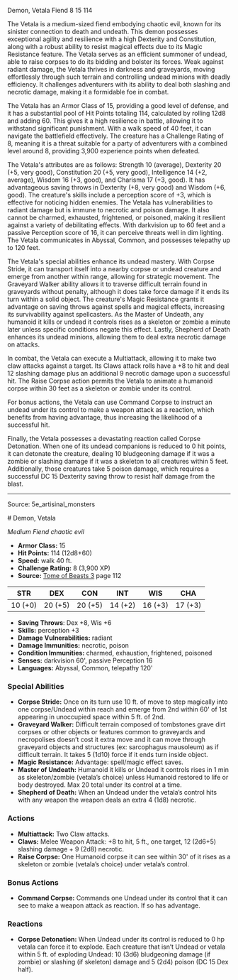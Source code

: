 <MonsterName/>Demon, Vetala</MonsterName>
<CreatureType/>Fiend</CreatureType>
<CR/>8</CR>
<AC/>15</AC>
<HP/>114</HP>
<summary>The Vetala is a medium-sized fiend embodying chaotic evil, known for its sinister connection to death and undeath. This demon possesses exceptional agility and resilience with a high Dexterity and Constitution, along with a robust ability to resist magical effects due to its Magic Resistance feature. The Vetala serves as an efficient summoner of undead, able to raise corpses to do its bidding and bolster its forces. Weak against radiant damage, the Vetala thrives in darkness and graveyards, moving effortlessly through such terrain and controlling undead minions with deadly efficiency. It challenges adventurers with its ability to deal both slashing and necrotic damage, making it a formidable foe in combat.</summary>

<detail>

The Vetala has an Armor Class of 15, providing a good level of defense, and it has a substantial pool of Hit Points totaling 114, calculated by rolling 12d8 and adding 60. This gives it a high resilience in battle, allowing it to withstand significant punishment. With a walk speed of 40 feet, it can navigate the battlefield effectively. The creature has a Challenge Rating of 8, meaning it is a threat suitable for a party of adventurers with a combined level around 8, providing 3,900 experience points when defeated.

The Vetala's attributes are as follows: Strength 10 (average), Dexterity 20 (+5, very good), Constitution 20 (+5, very good), Intelligence 14 (+2, average), Wisdom 16 (+3, good), and Charisma 17 (+3, good). It has advantageous saving throws in Dexterity (+8, very good) and Wisdom (+6, good). The creature's skills include a perception score of +3, which is effective for noticing hidden enemies. The Vetala has vulnerabilities to radiant damage but is immune to necrotic and poison damage. It also cannot be charmed, exhausted, frightened, or poisoned, making it resilient against a variety of debilitating effects. With darkvision up to 60 feet and a passive Perception score of 16, it can perceive threats well in dim lighting. The Vetala communicates in Abyssal, Common, and possesses telepathy up to 120 feet.

The Vetala's special abilities enhance its undead mastery. With Corpse Stride, it can transport itself into a nearby corpse or undead creature and emerge from another within range, allowing for strategic movement. The Graveyard Walker ability allows it to traverse difficult terrain found in graveyards without penalty, although it does take force damage if it ends its turn within a solid object. The creature's Magic Resistance grants it advantage on saving throws against spells and magical effects, increasing its survivability against spellcasters. As the Master of Undeath, any humanoid it kills or undead it controls rises as a skeleton or zombie a minute later unless specific conditions negate this effect. Lastly, Shepherd of Death enhances its undead minions, allowing them to deal extra necrotic damage on attacks.

In combat, the Vetala can execute a Multiattack, allowing it to make two claw attacks against a target. Its Claws attack rolls have a +8 to hit and deal 12 slashing damage plus an additional 9 necrotic damage upon a successful hit. The Raise Corpse action permits the Vetala to animate a humanoid corpse within 30 feet as a skeleton or zombie under its control.

For bonus actions, the Vetala can use Command Corpse to instruct an undead under its control to make a weapon attack as a reaction, which benefits from having advantage, thus increasing the likelihood of a successful hit. 

Finally, the Vetala possesses a devastating reaction called Corpse Detonation. When one of its undead companions is reduced to 0 hit points, it can detonate the creature, dealing 10 bludgeoning damage if it was a zombie or slashing damage if it was a skeleton to all creatures within 5 feet. Additionally, those creatures take 5 poison damage, which requires a successful DC 15 Dexterity saving throw to resist half damage from the blast.</detail>



---

Source: 5e_artisinal_monsters

<statblock>
# Demon, Vetala

*Medium* *Fiend* *chaotic evil*

- **Armor Class:** 15
- **Hit Points:** 114 (12d8+60)
- **Speed:** walk 40 ft.
- **Challenge Rating:** 8 (3,900 XP)
- **Source:** [Tome of Beasts 3](https://koboldpress.com/kpstore/product/tome-of-beasts-3-for-5th-edition/) page 112

| STR | DEX | CON | INT | WIS | CHA |
| --- | --- | --- | --- | --- | --- |
| 10 (+0) | 20 (+5) | 20 (+5) | 14 (+2) | 16 (+3) | 17 (+3) |

- **Saving Throws**: Dex +8, Wis +6
- **Skills:** perception +3
- **Damage Vulnerabilities:** radiant
- **Damage Immunities:** necrotic, poison
- **Condition Immunities:** charmed, exhaustion, frightened, poisoned
- **Senses:** darkvision 60', passive Perception 16
- **Languages:** Abyssal, Common, telepathy 120'

### Special Abilities

- **Corpse Stride:** Once on its turn use 10 ft. of move to step magically into one corpse/Undead within reach and emerge from 2nd within 60' of 1st appearing in unoccupied space within 5 ft. of 2nd.
- **Graveyard Walker:** Difficult terrain composed of tombstones grave dirt corpses or other objects or features common to graveyards and necropolises doesn’t cost it extra move and it can move through graveyard objects and structures (ex: sarcophagus mausoleum) as if difficult terrain. It takes 5 (1d10) force if it ends turn inside object.
- **Magic Resistance:** Advantage: spell/magic effect saves.
- **Master of Undeath:** Humanoid it kills or Undead it controls rises in 1 min as skeleton/zombie (vetala’s choice) unless Humanoid restored to life or body destroyed. Max 20 total under its control at a time.
- **Shepherd of Death:** When an Undead under the vetala’s control hits with any weapon the weapon deals an extra 4 (1d8) necrotic.

### Actions

- **Multiattack:** Two Claw attacks.
- **Claws:** Melee Weapon Attack: +8 to hit, 5 ft., one target, 12 (2d6+5) slashing damage + 9 (2d8) necrotic.
- **Raise Corpse:** One Humanoid corpse it can see within 30' of it rises as a skeleton or zombie (vetala’s choice) under vetala’s control.

### Bonus Actions

- **Command Corpse:** Commands one Undead under its control that it can see to make a weapon attack as reaction. If so has advantage.

### Reactions

- **Corpse Detonation:** When Undead under its control is reduced to 0 hp vetala can force it to explode. Each creature that isn’t Undead or vetala within 5 ft. of exploding Undead: 10 (3d6) bludgeoning damage (if zombie) or slashing (if skeleton) damage and 5 (2d4) poison (DC 15 Dex half).


</statblock>


